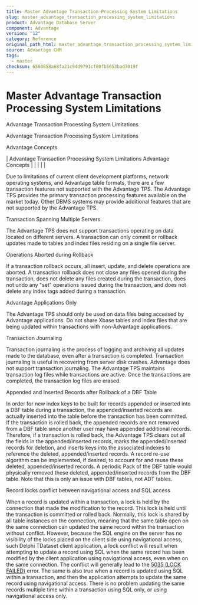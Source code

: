 ```yaml
---
title: Master Advantage Transaction Processing System Limitations
slug: master_advantage_transaction_processing_system_limitations
product: Advantage Database Server
component: Advantage
version: "12"
category: Reference
original_path_html: master_advantage_transaction_processing_system_limitations.htm
source: Advantage CHM
tags:
  - master
checksum: 6560858a68fa21c94d9791cf80fb5653bad7019f
---
```


# Master Advantage Transaction Processing System Limitations

Advantage Transaction Processing System Limitations

Advantage Transaction Processing System Limitations

Advantage Concepts

| Advantage Transaction Processing System Limitations  Advantage Concepts |  |  |  |  |

Due to limitations of current client development platforms, network operating systems, and Advantage table formats, there are a few transaction features not supported with the Advantage TPS. The Advantage TPS provides the primary transaction processing features available on the market today. Other DBMS systems may provide additional features that are not supported by the Advantage TPS.

Transaction Spanning Multiple Servers

The Advantage TPS does not support transactions operating on data located on different servers. A transaction can only commit or rollback updates made to tables and index files residing on a single file server.

Operations Aborted during Rollback

If a transaction rollback occurs, all insert, update, and delete operations are aborted. A transaction rollback does not close any files opened during the transaction, does not delete any files created during the transaction, does not undo any "set" operations issued during the transaction, and does not delete any index tags added during a transaction.

Advantage Applications Only

The Advantage TPS should only be used on data files being accessed by Advantage applications. Do not share Xbase tables and index files that are being updated within transactions with non-Advantage applications.

Transaction Journaling

Transaction journaling is the process of logging and archiving all updates made to the database, even after a transaction is completed. Transaction journaling is useful in recovering from server disk crashes. Advantage does not support transaction journaling. The Advantage TPS maintains transaction log files while transactions are active. Once the transactions are completed, the transaction log files are erased.

Appended and Inserted Records after Rollback of a DBF Table

In order for new index keys to be built for records appended or inserted into a DBF table during a transaction, the appended/inserted records are actually inserted into the table before the transaction has been committed. If the transaction is rolled back, the appended records are not removed from a DBF table since another user may have appended additional records. Therefore, if a transaction is rolled back, the Advantage TPS clears out all the fields in the appended/inserted records, marks the appended/inserted records for deletion, and inserts keys into the associated indexes to reference the deleted, appended/inserted records. A record re-use algorithm can be implemented, if desired, to account for and reuse these deleted, appended/inserted records. A periodic Pack of the DBF table would physically removed these deleted, appended/inserted records from the DBF table. Note that this is only an issue with DBF tables, not ADT tables.

Record locks conflict between navigational access and SQL access

When a record is updated within a transaction, a lock is held by the connection that made the modification to the record. This lock is held until the transaction is committed or rolled back. Normally, this lock is shared by all table instances on the connection, meaning that the same table open on the same connection can updated the same record within the transaction without conflict. However, because the SQL engine on the server has no visibility of the locks placed on the client side using navigational access, such Delphi TDataset client application, a lock conflict will result when attempting to update a record using SQL when the same record has been modified by the client application using navigational access, even when on the same connection. The conflict will generally lead to the [5035 (LOCK FAILED)](error_5035_ae_lock_failed.md) error. The same is also true when a record is updated using SQL within a transaction, and then the application attempts to update the same record using navigational access. There is no problem updating the same records multiple time within a transaction using SQL only, or using navigational access only.
